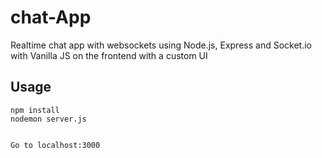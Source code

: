 # chat-App

Realtime chat app with websockets using Node.js, Express and Socket.io with Vanilla JS on the frontend with a custom UI

## Usage
```
npm install
nodemon server.js


Go to localhost:3000
```